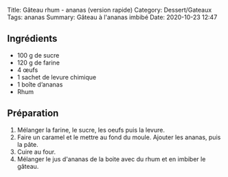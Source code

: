 Title: Gâteau rhum - ananas (version rapide)
Category: Dessert/Gateaux
Tags: ananas
Summary: Gâteau à l'ananas imbibé
Date:  2020-10-23 12:47

## Ingrédients
- 100 g de sucre
- 120 g de farine
- 4 œufs
- 1 sachet de levure chimique
- 1 boîte d’ananas
- Rhum

## Préparation
1. Mélanger la farine, le sucre, les oeufs puis la levure.
2. Faire un caramel et le mettre au fond du moule. Ajouter les ananas, puis la pâte.
3. Cuire au four.
4. Mélanger le jus d'ananas de la boite avec du rhum et en imbiber le gâteau.
